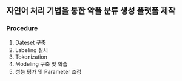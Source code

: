 ## 자연어 처리 기법을 통한 악플 분류 생성 플랫폼 제작

### Procedure
1. Dateset 구축
2. Labeling 실시
3. Tokenization
4. Modeling 구축 및 학습
5. 성능 평가 및 Parameter 조정